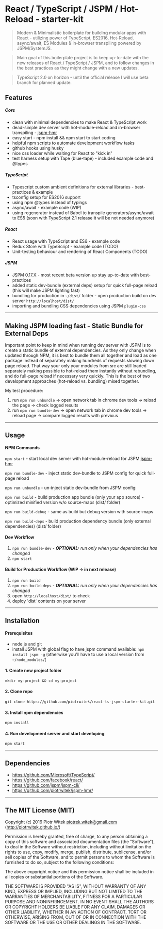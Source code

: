 # React / TypeScript / JSPM / Hot-Reload - starter-kit 
> Modern & Minimalistic boilerplate for building modular apps with React - utilizing power of TypeScript, ES2016, Hot-Reload, async/await, ES Modules & in-browser transpiling powered by JSPM/SystemJS.

> Main goal of this boilerplate project is to keep up-to-date with the new releases of React / TypeScript / JSPM, and to follow changes in the best practices as they might change with a new updates.

> TypeScript 2.0 on horizon - until the official release I will use beta branch for planned update.

## Features

##### Core
- clean with minimal dependencies to make React & TypeScript work
- dead-simple dev server with hot-module-reload and in-browser transpiling - [jspm-hmr](https://www.npmjs.com/package/jspm-hmr)
- easy start - npm install && npm start to start coding
- helpful npm scripts to automate development workflow tasks
- github hooks using husky
- nice css loader while waiting for React to "kick in"
- test harness setup with Tape (blue-tape) - included example code and @types

##### TypeScript
- Typescript custom ambient definitions for external libraries - best-practices & example
- tsconfig setup for ES2016 support
- using npm @types instead of typings
- async/await - example code (WIP)
- using regenerator instead of Babel to transpile generators/async/await to ES5 (soon with TypeScript 2.1 release it will be not needed anymore)

##### React 
- React usage with TypeScript and ES6 - example code
- Redux Store with TypeScript - example code (TODO)
- Unit-testing behaviour and rendering of React Components (TODO)

##### JSPM
- JSPM 0.17.X - most recent beta version up stay up-to-date with best-practices
- added static dev-bundle (external deps) setup for quick full-page reload (this will make JSPM lighting fast)
- bundling for production in `~/dist/` folder - open production build on dev server `http://localhost/dist/`
- importing and bundling CSS dependencies using JSPM `plugin-css`

---

## Making JSPM loading fast - Static Bundle for External Deps
Important point to keep in mind when running dev server with JSPM is to create a static bundle of external dependencies. As they only change when updated through NPM, it is best to bundle them all together and load as one package instead of separately making hundreds of requests slowing down page reload.
That way your only your modules from src are still loaded separately making possible to hot-reload them instantly without rebundling, and do full-page reload if necessary very quickly. This is the best of two development approaches (hot-reload vs. bundling) mixed together.

My test procedure:

1. run `npm run unbundle` -> open network tab in chrome dev tools -> reload the page -> check logged results
2. run `npm run bundle-dev` -> open network tab in chrome dev tools -> reload page -> compare logged results with previous

---

## Usage

#### NPM Commands

`npm start` - start local dev server with hot-module-reload for JSPM [jspm-hmr](https://www.npmjs.com/package/jspm-hmr)

`npm run bundle-dev` - inject static dev-bundle to JSPM config for quick full-page reload

`npm run unbundle` - un-inject static dev-bundle from JSPM config

`npm run build` - build production app bundle (only your app source) - optimized minified version w/o source-maps (dist/ folder)

`npm run build-debug` - same as build but debug version with source-maps

`npm run build-deps` - build production dependency bundle (only external dependencies) (dist/ folder)

#### Dev Workflow
1. `npm run bundle-dev` - _**OPTIONAL:** run only when your dependencies has changed_
2. `npm start`

#### Build for Production Workflow (WIP -> in next release)
1. `npm run build`
2. `npm run build-deps` - _**OPTIONAL:** run only when your dependencies has changed_
3. open `http://localhost/dist/` to check
4. deploy 'dist' contents on your server

---

## Installation

#### Prerequisites
- node.js and git
- install JSPM with global flag to have jspm command available: `npm install jspm -g` (otherwise you'll have to use a local version from `~/node_modules/`)


#### 1. Create new project folder
    mkdir my-project && cd my-project

#### 2. Clone repo
    git clone https://github.com/piotrwitek/react-ts-jspm-starter-kit.git

#### 3. Install npm dependencies
    npm install

#### 4. Run development server and start developing
    npm start


---

## Dependencies
- https://github.com/Microsoft/TypeScript/
- https://github.com/facebook/react/
- https://github.com/jspm/jspm-cli/
- https://github.com/piotrwitek/jspm-hmr/

---

## The MIT License (MIT)

Copyright (c) 2016 Piotr Witek <piotrek.witek@gmail.com> (http://piotrwitek.github.io/)

Permission is hereby granted, free of charge, to any person obtaining a copy
of this software and associated documentation files (the "Software"), to deal
in the Software without restriction, including without limitation the rights
to use, copy, modify, merge, publish, distribute, sublicense, and/or sell
copies of the Software, and to permit persons to whom the Software is
furnished to do so, subject to the following conditions:

The above copyright notice and this permission notice shall be included in all
copies or substantial portions of the Software.

THE SOFTWARE IS PROVIDED "AS IS", WITHOUT WARRANTY OF ANY KIND, EXPRESS OR
IMPLIED, INCLUDING BUT NOT LIMITED TO THE WARRANTIES OF MERCHANTABILITY,
FITNESS FOR A PARTICULAR PURPOSE AND NONINFRINGEMENT. IN NO EVENT SHALL THE
AUTHORS OR COPYRIGHT HOLDERS BE LIABLE FOR ANY CLAIM, DAMAGES OR OTHER
LIABILITY, WHETHER IN AN ACTION OF CONTRACT, TORT OR OTHERWISE, ARISING FROM,
OUT OF OR IN CONNECTION WITH THE SOFTWARE OR THE USE OR OTHER DEALINGS IN THE
SOFTWARE.

